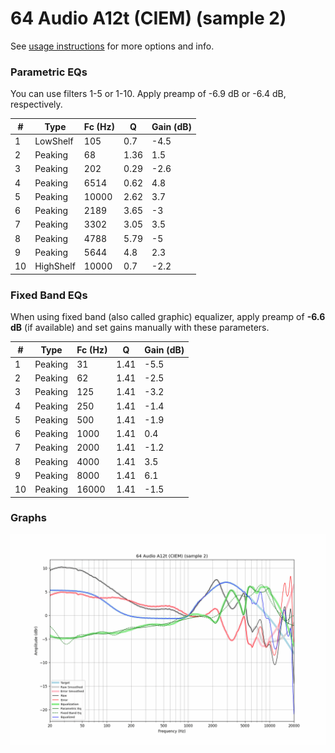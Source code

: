 # 64 Audio A12t (CIEM) (sample 2)
See [usage instructions](https://github.com/jaakkopasanen/AutoEq#usage) for more options and info.

### Parametric EQs
You can use filters 1-5 or 1-10. Apply preamp of -6.9 dB or -6.4 dB, respectively.

|   # | Type      |   Fc (Hz) |    Q |   Gain (dB) |
|-----|-----------|-----------|------|-------------|
|   1 | LowShelf  |       105 | 0.7  |        -4.5 |
|   2 | Peaking   |        68 | 1.36 |         1.5 |
|   3 | Peaking   |       202 | 0.29 |        -2.6 |
|   4 | Peaking   |      6514 | 0.62 |         4.8 |
|   5 | Peaking   |     10000 | 2.62 |         3.7 |
|   6 | Peaking   |      2189 | 3.65 |        -3   |
|   7 | Peaking   |      3302 | 3.05 |         3.5 |
|   8 | Peaking   |      4788 | 5.79 |        -5   |
|   9 | Peaking   |      5644 | 4.8  |         2.3 |
|  10 | HighShelf |     10000 | 0.7  |        -2.2 |

### Fixed Band EQs
When using fixed band (also called graphic) equalizer, apply preamp of **-6.6 dB** (if available) and set gains manually with these parameters.

|   # | Type    |   Fc (Hz) |    Q |   Gain (dB) |
|-----|---------|-----------|------|-------------|
|   1 | Peaking |        31 | 1.41 |        -5.5 |
|   2 | Peaking |        62 | 1.41 |        -2.5 |
|   3 | Peaking |       125 | 1.41 |        -3.2 |
|   4 | Peaking |       250 | 1.41 |        -1.4 |
|   5 | Peaking |       500 | 1.41 |        -1.9 |
|   6 | Peaking |      1000 | 1.41 |         0.4 |
|   7 | Peaking |      2000 | 1.41 |        -1.2 |
|   8 | Peaking |      4000 | 1.41 |         3.5 |
|   9 | Peaking |      8000 | 1.41 |         6.1 |
|  10 | Peaking |     16000 | 1.41 |        -1.5 |

### Graphs
![](./64%20Audio%20A12t%20(CIEM)%20(sample%202).png)
